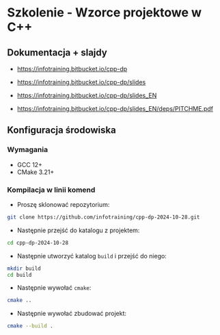 # Szkolenie - Wzorce projektowe w C++ #

## Dokumentacja + slajdy

* https://infotraining.bitbucket.io/cpp-dp
* https://infotraining.bitbucket.io/cpp-dp/slides
* https://infotraining.bitbucket.io/cpp-dp/slides_EN

* https://infotraining.bitbucket.io/cpp-dp/slides_EN/deps/PITCHME.pdf

## Konfiguracja środowiska

### Wymagania

* GCC 12+
* CMake 3.21+

### Kompilacja w linii komend

* Proszę sklonować repozytorium:

```bash
git clone https://github.com/infotraining/cpp-dp-2024-10-28.git
```

* Następnie przejść do katalogu z projektem:

```bash
cd cpp-dp-2024-10-28
```

* Następnie utworzyć katalog `build` i przejść do niego:

```bash
mkdir build
cd build
```

* Następnie wywołać `cmake`:

```bash
cmake ..
```

* Następnie wywołać zbudować projekt:

```bash
cmake --build .
```


